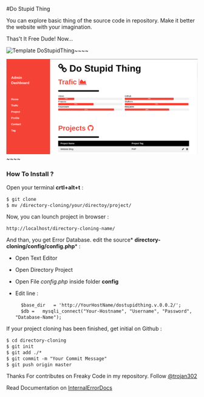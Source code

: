 #Do Stupid Thing

You can explore basic thing of the source code in repository. Make it better the website with your imagination.

Thas't It Free  Dude! Now...

![Template DoStupidThing](https://scontent-sit4-1.xx.fbcdn.net/v/t1.0-9/15241379_1888845928015410_4329073085525849888_n.jpg?oh=935c7ab41d91d71be3c68c899382c5d7&oe=58BD7526  "Template View")~~~~

![Template DoStupidThing](libs/img/admin-dashboard.png  "Template View")~~~~

### How To Install ?

Open your terminal  **crtl+alt+t** : 

	$ git clone 
	$ mv /directory-cloning/your/directoy/project/

Now, you can lounch project in browser :

	http://localhost/directory-cloning-name/
	
And than, you get Error Database. edit the source* **directory-cloning/config/config.php*** :

- Open Text Editor
- Open Directory Project
- Open File *config.php* inside folder **config**
- Edit line :
		
		$base_dir 	= 'http://YourHostName/dostupidthing.v.0.0.2/';
		$db = 	mysqli_connect("Your-Hostname", "Username", "Password", "Database-Name");
	
If your project cloning has been finished, get initial on Github :

	$ cd directory-cloning
	$ git init
	$ git add ./*
	$ git commit -m "Your Commit Message"
	$ git push origin master 

Thanks For contributes on Freaky Code in my repository. Follow [@trojan302](https://github.com/trojan302)

Read Documentation on [InternalErrorDocs](https://trojan302.github.io/documentations.html)